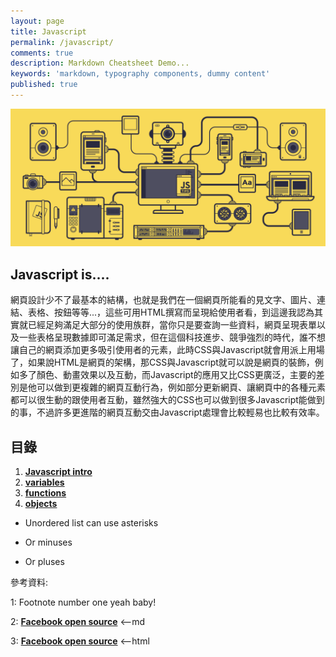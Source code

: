 ```yaml
---
layout: page
title: Javascript
permalink: /javascript/
comments: true
description: Markdown Cheatsheet Demo...
keywords: 'markdown, typography components, dummy content'
published: true
---
```


![Javascript](javascript_images/javascript_intro.gif)

## Javascript is....

網頁設計少不了最基本的結構，也就是我們在一個網頁所能看的見文字、圖片、連結、表格、按鈕等等...，這些可用HTML撰寫而呈現給使用者看，到這邊我認為其實就已經足夠滿足大部分的使用族群，當你只是要查詢一些資料，網頁呈現表單以及一些表格呈現數據即可滿足需求，但在這個科技進步、競爭強烈的時代，誰不想讓自己的網頁添加更多吸引使用者的元素，此時CSS與Javascript就會用派上用場了，如果說HTML是網頁的架構，那CSS與Javascript就可以說是網頁的裝飾，例如多了顏色、動畫效果以及互動，而Javascript的應用又比CSS更廣泛，主要的差別是他可以做到更複雜的網頁互動行為，例如部分更新網頁、讓網頁中的各種元素都可以很生動的跟使用者互動，雖然強大的CSS也可以做到很多Javascript能做到的事，不過許多更進階的網頁互動交由Javascript處理會比較輕易也比較有效率。

<div class="divider"></div>

## 目錄

1. [**Javascript intro**](/javascript/javascript_intro)
2. [**variables**](/javascript/javascript_variables)
3. [**functions**](/javascript/javascript_functions)
4. [**objects**](/javascript/javascript_objects)

* Unordered list can use asterisks
- Or minuses
+ Or pluses

<div class="divider"></div>

參考資料:

1: Footnote number one yeah baby!

2: [**Facebook open source**](https://facebook.github.io/react/) <--md

3: **<a href="https://facebook.github.io/javascript/" target="_blank">Facebook open source</a>** <--html
